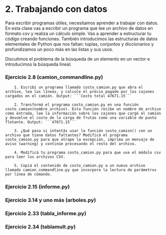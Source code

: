 # 2. Trabajando con datos

Para escribir programas útiles, necesitamos aprender a trabajar con datos. En esta clase vas a escribir un programa que lee un archivo de datos en formato csv y realiza un cálculo simple. Vas a aprender a estructurar tu código creando funciones. También introducimos las estructuras de datos elementales de Python que nos faltan: tuplas, conjuntos y diccionarios y profundizamos un poco más en las listas y sus usos.

Discutimos el problema de la búsqueda de un elemento en un vector e introducimos la búsqueda lineal.

### Ejercicio 2.8 (camion_commandline.py)

        1. Escribí un programa llamado costo_camion.py que abra el archivo, lea las líneas, y calcule el precio pagado por los cajones cargados en el camión. Output: ```Costo total 47671.15```

        2. Transformá el programa costo_camion.py en una función costo_camion(nombre_archivo). Esta función recibe un nombre de archivo como entrada, lee la información sobre los cajones que cargó el camión y devuelve el costo de la carga de frutas como una variable de punto flotante. Output: ```47671.15```

        3. ¿Qué pasa si intentás usar la función costo_camion() con un archivo que tiene datos faltantes? Modificá el programa costo_camion.py para que atrape la excepción, imprima un mensaje de aviso (warning) y continúe procesando el resto del archivo.

        4. Modificá tu programa costo_camion.py para que use el módulo csv para leer los archivos CSV.

        5. Copiá el contenido de costo_camion.py a un nuevo archivo llamado camion_commandline.py que incorpore la lectura de parámetros por línea de comando.

### Ejercicio 2.15 (informe.py)

### Ejercicio 3.14 y uno más (arboles.py)

### Ejercicio 2.33 (tabla_informe.py)

### Ejercicio 2.34 (tablamult.py)
